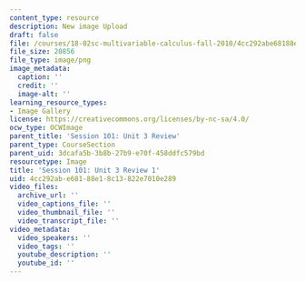 ```yaml
---
content_type: resource
description: New image Upload
draft: false
file: /courses/18-02sc-multivariable-calculus-fall-2010/4cc292abe68188e18c13822e7010e289_MIT18_02SC_L35Brds_1.png
file_size: 20856
file_type: image/png
image_metadata:
  caption: ''
  credit: ''
  image-alt: ''
learning_resource_types:
- Image Gallery
license: https://creativecommons.org/licenses/by-nc-sa/4.0/
ocw_type: OCWImage
parent_title: 'Session 101: Unit 3 Review'
parent_type: CourseSection
parent_uid: 3dcafa5b-3b8b-27b9-e70f-458ddfc579bd
resourcetype: Image
title: 'Session 101: Unit 3 Review 1'
uid: 4cc292ab-e681-88e1-8c13-822e7010e289
video_files:
  archive_url: ''
  video_captions_file: ''
  video_thumbnail_file: ''
  video_transcript_file: ''
video_metadata:
  video_speakers: ''
  video_tags: ''
  youtube_description: ''
  youtube_id: ''
---
```

